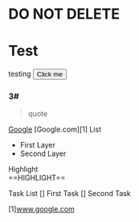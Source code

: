 # DO NOT DELETE
# Test
testing
<button name="button" onclick="http://www.google.com">Click me</button>

### 3#
> quote

[Google](https://www.google.com)
[Google.com][1]
List
- First Layer
- Second Layer

Highlight  
==HIGHLIGHT==

Task List
[] First Task
[] Second Task



[1]www.google.com
